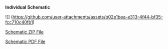 ﻿**Individual Schematic**

![]
(https://github.com/user-attachments/assets/b02e1bea-e313-4f44-bf35-fcc710c40fb1)


[Schematic ZIP File](https://github.com/user-attachments/files/19037233/Individual.Schematic_EGR314.2-28-2025.10-55-46.PM.zip)


[Schematic PDF File](https://github.com/user-attachments/files/19037234/Individual.Schematic_EGR314_Updated.pdf)

